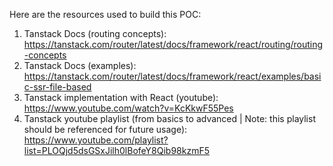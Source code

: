 Here are the resources used to build this POC:

1. Tanstack Docs (routing concepts): https://tanstack.com/router/latest/docs/framework/react/routing/routing-concepts
2. Tanstack Docs (examples): https://tanstack.com/router/latest/docs/framework/react/examples/basic-ssr-file-based
3. Tanstack implementation with React (youtube): https://www.youtube.com/watch?v=KcKkwF55Pes
4. Tanstack youtube playlist (from basics to advanced | Note: this playlist should be referenced for future usage): https://www.youtube.com/playlist?list=PLOQjd5dsGSxJilh0lBofeY8Qib98kzmF5